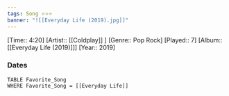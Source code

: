 ```yaml
---
tags: Song ⭐⭐⭐ 
banner: "![[Everyday Life (2019).jpg]]"
---
```

[Time:: 4:20]
[Artist:: [[Coldplay]] ]
[Genre:: Pop Rock]
[Played:: 7]
[Album:: [[Everyday Life (2019)]]]
[Year:: 2019]
### Dates
````dataview
TABLE Favorite_Song
WHERE Favorite_Song = [[Everyday Life]]
````